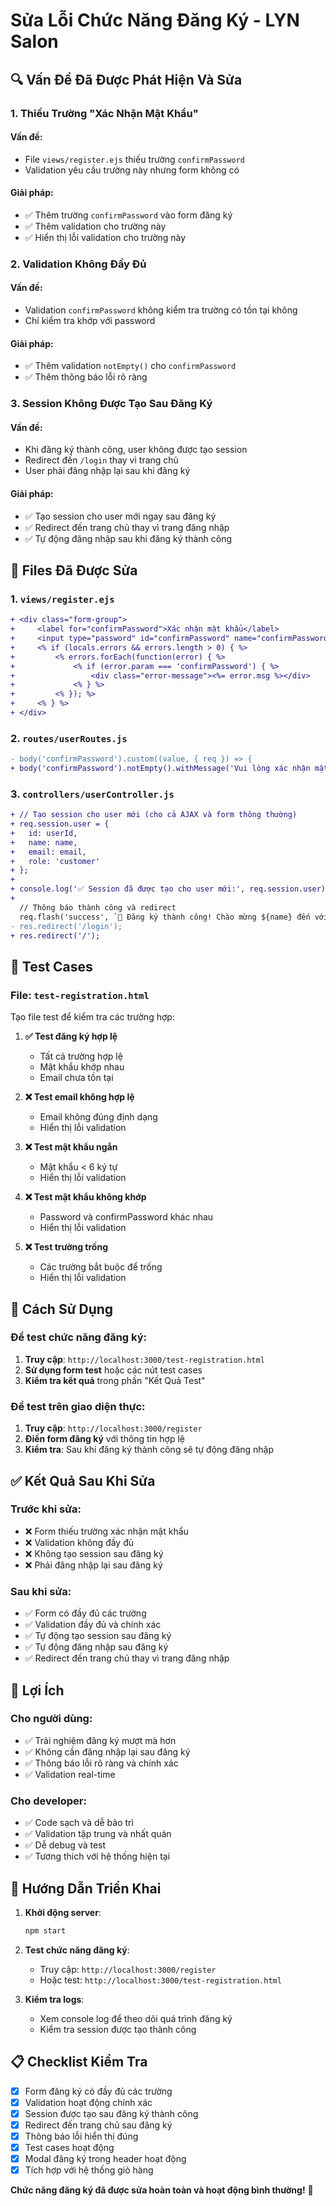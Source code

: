 # Sửa Lỗi Chức Năng Đăng Ký - LYN Salon

## 🔍 Vấn Đề Đã Được Phát Hiện Và Sửa

### 1. **Thiếu Trường "Xác Nhận Mật Khẩu"**

#### Vấn đề:
- File `views/register.ejs` thiếu trường `confirmPassword`
- Validation yêu cầu trường này nhưng form không có

#### Giải pháp:
- ✅ Thêm trường `confirmPassword` vào form đăng ký
- ✅ Thêm validation cho trường này
- ✅ Hiển thị lỗi validation cho trường này

### 2. **Validation Không Đầy Đủ**

#### Vấn đề:
- Validation `confirmPassword` không kiểm tra trường có tồn tại không
- Chỉ kiểm tra khớp với password

#### Giải pháp:
- ✅ Thêm validation `notEmpty()` cho `confirmPassword`
- ✅ Thêm thông báo lỗi rõ ràng

### 3. **Session Không Được Tạo Sau Đăng Ký**

#### Vấn đề:
- Khi đăng ký thành công, user không được tạo session
- Redirect đến `/login` thay vì trang chủ
- User phải đăng nhập lại sau khi đăng ký

#### Giải pháp:
- ✅ Tạo session cho user mới ngay sau đăng ký
- ✅ Redirect đến trang chủ thay vì trang đăng nhập
- ✅ Tự động đăng nhập sau khi đăng ký thành công

## 📝 Files Đã Được Sửa

### 1. `views/register.ejs`
```diff
+ <div class="form-group">
+     <label for="confirmPassword">Xác nhận mật khẩu</label>
+     <input type="password" id="confirmPassword" name="confirmPassword" required>
+     <% if (locals.errors && errors.length > 0) { %>
+         <% errors.forEach(function(error) { %>
+             <% if (error.param === 'confirmPassword') { %>
+                 <div class="error-message"><%= error.msg %></div>
+             <% } %>
+         <% }); %>
+     <% } %>
+ </div>
```

### 2. `routes/userRoutes.js`
```diff
- body('confirmPassword').custom((value, { req }) => {
+ body('confirmPassword').notEmpty().withMessage('Vui lòng xác nhận mật khẩu').custom((value, { req }) => {
```

### 3. `controllers/userController.js`
```diff
+ // Tạo session cho user mới (cho cả AJAX và form thông thường)
+ req.session.user = {
+   id: userId,
+   name: name,
+   email: email,
+   role: 'customer'
+ };
+ 
+ console.log('✅ Session đã được tạo cho user mới:', req.session.user);
+ 
  // Thông báo thành công và redirect
  req.flash('success', `🎉 Đăng ký thành công! Chào mừng ${name} đến với LYN Salon!`);
- res.redirect('/login');
+ res.redirect('/');
```

## 🧪 Test Cases

### File: `test-registration.html`
Tạo file test để kiểm tra các trường hợp:

1. **✅ Test đăng ký hợp lệ**
   - Tất cả trường hợp lệ
   - Mật khẩu khớp nhau
   - Email chưa tồn tại

2. **❌ Test email không hợp lệ**
   - Email không đúng định dạng
   - Hiển thị lỗi validation

3. **❌ Test mật khẩu ngắn**
   - Mật khẩu < 6 ký tự
   - Hiển thị lỗi validation

4. **❌ Test mật khẩu không khớp**
   - Password và confirmPassword khác nhau
   - Hiển thị lỗi validation

5. **❌ Test trường trống**
   - Các trường bắt buộc để trống
   - Hiển thị lỗi validation

## 🔧 Cách Sử Dụng

### Để test chức năng đăng ký:
1. **Truy cập**: `http://localhost:3000/test-registration.html`
2. **Sử dụng form test** hoặc các nút test cases
3. **Kiểm tra kết quả** trong phần "Kết Quả Test"

### Để test trên giao diện thực:
1. **Truy cập**: `http://localhost:3000/register`
2. **Điền form đăng ký** với thông tin hợp lệ
3. **Kiểm tra**: Sau khi đăng ký thành công sẽ tự động đăng nhập

## ✅ Kết Quả Sau Khi Sửa

### Trước khi sửa:
- ❌ Form thiếu trường xác nhận mật khẩu
- ❌ Validation không đầy đủ
- ❌ Không tạo session sau đăng ký
- ❌ Phải đăng nhập lại sau đăng ký

### Sau khi sửa:
- ✅ Form có đầy đủ các trường
- ✅ Validation đầy đủ và chính xác
- ✅ Tự động tạo session sau đăng ký
- ✅ Tự động đăng nhập sau đăng ký
- ✅ Redirect đến trang chủ thay vì trang đăng nhập

## 🎯 Lợi Ích

### Cho người dùng:
- ✅ Trải nghiệm đăng ký mượt mà hơn
- ✅ Không cần đăng nhập lại sau đăng ký
- ✅ Thông báo lỗi rõ ràng và chính xác
- ✅ Validation real-time

### Cho developer:
- ✅ Code sạch và dễ bảo trì
- ✅ Validation tập trung và nhất quán
- ✅ Dễ debug và test
- ✅ Tương thích với hệ thống hiện tại

## 🚀 Hướng Dẫn Triển Khai

1. **Khởi động server**:
   ```bash
   npm start
   ```

2. **Test chức năng đăng ký**:
   - Truy cập: `http://localhost:3000/register`
   - Hoặc test: `http://localhost:3000/test-registration.html`

3. **Kiểm tra logs**:
   - Xem console log để theo dõi quá trình đăng ký
   - Kiểm tra session được tạo thành công

## 📋 Checklist Kiểm Tra

- [x] Form đăng ký có đầy đủ các trường
- [x] Validation hoạt động chính xác
- [x] Session được tạo sau đăng ký thành công
- [x] Redirect đến trang chủ sau đăng ký
- [x] Thông báo lỗi hiển thị đúng
- [x] Test cases hoạt động
- [x] Modal đăng ký trong header hoạt động
- [x] Tích hợp với hệ thống giỏ hàng

**Chức năng đăng ký đã được sửa hoàn toàn và hoạt động bình thường!** 🎉


